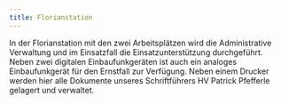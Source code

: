 ```yaml
---
title: Florianstation
---
```


In der Florianstation mit den zwei Arbeitsplätzen wird die Administrative Verwaltung und im Einsatzfall die Einsatzunterstützung durchgeführt. Neben zwei digitalen Einbaufunkgeräten ist auch ein analoges Einbaufunkgerät für den Ernstfall zur Verfügung. Neben einem Drucker werden hier alle Dokumente unseres Schriftführers HV Patrick Pfefferle gelagert und verwaltet.